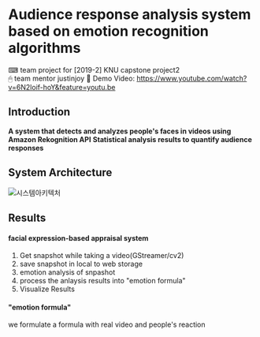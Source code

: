 # Audience response analysis system based on emotion recognition algorithms
⌨ team project for [2019-2] KNU capstone project2<br>
🖱 team mentor justinjoy
🎥 Demo Video: https://www.youtube.com/watch?v=6N2loif-hoY&feature=youtu.be

## Introduction
**A system that detects and analyzes people's faces in videos using Amazon Rekognition API**
**Statistical analysis results to quantify audience responses**

## System Architecture
![시스템아키텍처](https://user-images.githubusercontent.com/42104898/103221845-f3c1fa80-4966-11eb-8ac4-b71e7136cd74.png)

## Results
#### facial expression-based appraisal system
1. Get snapshot while taking a video(GStreamer/cv2)
2. save snapshot in local to web storage
3. emotion analysis of snpashot
4. process the anlaysis results into "emotion formula"
5. Visualize Results

#### "emotion formula"
we formulate a formula with real video and people's reaction
